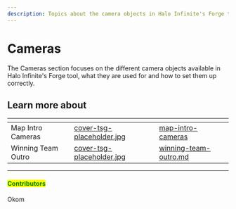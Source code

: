 ```yaml
---
description: Topics about the camera objects in Halo Infinite's Forge tool.
---
```


# Cameras

The Cameras section focuses on the different camera objects available in Halo Infinite's Forge tool, what they are used for and how to set them up correctly.



## Learn more about

<table data-view="cards"><thead><tr><th></th><th data-hidden data-card-cover data-type="files"></th><th data-hidden data-card-target data-type="content-ref"></th></tr></thead><tbody><tr><td>Map Intro Cameras</td><td><a href="../../../.gitbook/assets/cover-tsg-placeholder.jpg">cover-tsg-placeholder.jpg</a></td><td><a href="map-intro-cameras/">map-intro-cameras</a></td></tr><tr><td>Winning Team Outro</td><td><a href="../../../.gitbook/assets/cover-tsg-placeholder.jpg">cover-tsg-placeholder.jpg</a></td><td><a href="winning-team-outro.md">winning-team-outro.md</a></td></tr></tbody></table>



***

#### <mark style="color:green;">Contributors</mark>

Okom
